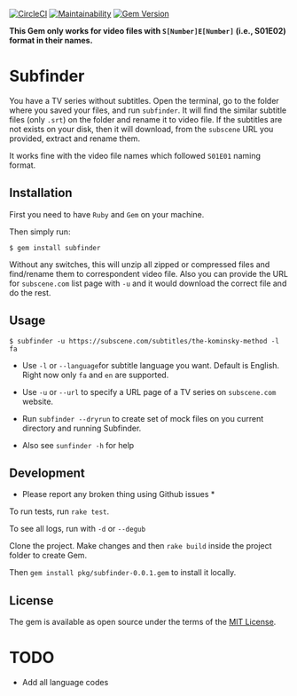
[![CircleCI](https://circleci.com/gh/sizief/subfinder.svg?style=svg)](https://circleci.com/gh/sizief/subfinder) [![Maintainability](https://api.codeclimate.com/v1/badges/847c36c4319bef81de03/maintainability)](https://codeclimate.com/github/sizief/subfinder/maintainability)
[![Gem Version](https://badge.fury.io/rb/subfinder.svg)](https://badge.fury.io/rb/subfinder)

**This Gem only works for video files with `S[Number]E[Number]` (i.e., S01E02) format in their names.**  

# Subfinder

You have a TV series without subtitles. Open the terminal, go to the folder where you saved your files, and run `subfinder`. It will find the similar subtitle files (only `.srt`) on the folder and rename it to video file. If the subtitles are not exists on your disk, then it will download, from the `subscene` URL you provided, extract and rename them.

It works fine with the video file names which followed `S01E01` naming format.


## Installation  

First you need to have `Ruby` and `Gem` on your machine.

Then simply run:

`$ gem install subfinder`

Without any switches, this will unzip all zipped or compressed files and find/rename them to correspondent video file. Also you can provide the URL for `subscene.com` list page with `-u` and it would download the correct file and do the rest.


## Usage  

`$ subfinder -u https://subscene.com/subtitles/the-kominsky-method -l fa`

- Use `-l` or `--language`for subtitle language you want. Default is English. Right now only `fa` and `en` are supported.

- Use `-u` or `--url` to specify a URL page of a TV series on `subscene.com` website.

- Run `subfinder --dryrun` to create set of mock files on you current directory and running Subfinder.

- Also see `sunfinder -h` for help  
  


## Development

* Please report any broken thing using Github issues *

To run tests, run `rake test`.

To see all logs, run with `-d` or `--degub`  

Clone the project. Make changes and then `rake build` inside the project folder to create Gem.

Then `gem install pkg/subfinder-0.0.1.gem` to install it locally.


## License

The gem is available as open source under the terms of the [MIT License](https://opensource.org/licenses/MIT).


# TODO

- Add all language codes

